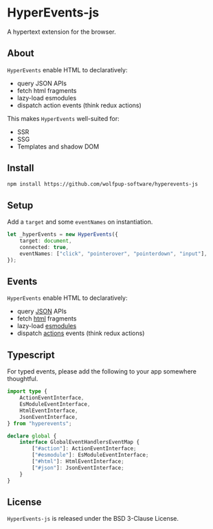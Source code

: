 # HyperEvents-js

A hypertext extension for the browser.

## About

`HyperEvents` enable HTML to declaratively:

- query JSON APIs
- fetch html fragments
- lazy-load esmodules
- dispatch action events (think redux actions)

This makes `HyperEvents` well-suited for:

- SSR
- SSG
- Templates and shadow DOM

## Install

```html
npm install https://github.com/wolfpup-software/hyperevents-js
```

## Setup

Add a `target` and some `eventNames` on instantiation.

```ts
let _hyperEvents = new HyperEvents({
	target: document,
	connected: true,
	eventNames: ["click", "pointerover", "pointerdown", "input"],
});
```

## Events

`HyperEvents` enable HTML to declaratively:

- query [JSON](./docs/json_events.md) APIs
- fetch [html](./docs/html_events.md) fragments
- lazy-load [esmodules](./docs/esmodule_events.md)
- dispatch [actions](./docs/action_events.md) events (think redux actions)

## Typescript

For typed events, please add the following to your app somewhere thoughtful.

```ts
import type {
	ActionEventInterface,
	EsModuleEventInterface,
	HtmlEventInterface,
	JsonEventInterface,
} from "hyperevents";

declare global {
	interface GlobalEventHandlersEventMap {
		["#action"]: ActionEventInterface;
		["#esmodule"]: EsModuleEventInterface;
		["#html"]: HtmlEventInterface;
		["#json"]: JsonEventInterface;
	}
}
```

## License

`HyperEvents-js` is released under the BSD 3-Clause License.
